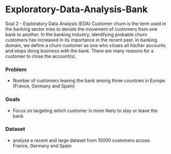 # Exploratory-Data-Analysis-Bank
Soal 2 - Exploratory Data Analysis (EDA)
Customer churn is the term used in the banking sector tries to denote the movement of customers from one bank to another. 
In the banking industry, identifying probable churn customers has increased in its importance in the recent past. In banking domain, we define a churn customer as one who closes all his/her accounts and stops doing business with the bank. 
There are many reasons for a customer to close the account(s).

### Problem
- Number of customers leaving the bank among three countries in Europe (France, Germany and Spain)

### Goals
- Focus on targeting which customer is more likely to stay or leave the bank

### Dataset
- analyze a recent and large dataset from 10000 customers across France, Germany and Spain
